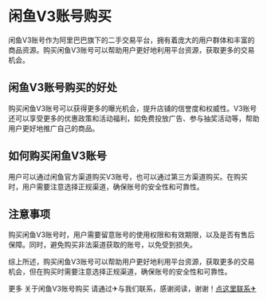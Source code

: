 # 闲鱼V3账号购买

闲鱼V3账号作为阿里巴巴旗下的二手交易平台，拥有着庞大的用户群体和丰富的商品资源。购买闲鱼V3账号可以帮助用户更好地利用平台资源，获取更多的交易机会。

## 闲鱼V3账号购买的好处

购买闲鱼V3账号可以获得更多的曝光机会，提升店铺的信誉度和权威性。V3账号还可以享受更多的优惠政策和活动福利，如免费投放广告、参与抽奖活动等，帮助用户更好地推广自己的商品。

## 如何购买闲鱼V3账号

用户可以通过闲鱼官方渠道购买V3账号，也可以通过第三方渠道购买。在购买时，用户需要注意选择正规渠道，确保账号的安全性和可靠性。

## 注意事项

购买闲鱼V3账号时，用户需要留意账号的使用权限和有效期限，以及是否有售后保障。同时，避免购买非法渠道获取的账号，以免受到损失。

综上所述，购买闲鱼V3账号可以帮助用户更好地利用平台资源，获取更多的交易机会，但在购买时需要注意选择正规渠道，确保账号的安全性和可靠性。

更多 关于闲鱼V3账号购买 请通过✈与我们联系，感谢阅读，谢谢！[点这里联系✈](https://www.k02.cc)